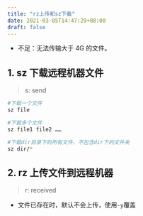 ```yaml
---
title: "rz上传和sz下载"
date: 2021-03-05T14:47:29+08:00
draft: false
---
```


- 不足：无法传输大于 4G 的文件。

## 1. sz 下载远程机器文件
> s: send
```sh
#下载一个文件
sz file

#下载多个文件
sz file1 file2 ……

#下载dir目录下的所有文件，不包含dir下的文件夹
sz dir/*
```

## 2. rz 上传文件到远程机器
> r: received

- 文件已存在时，默认不会上传，使用`-y`覆盖
